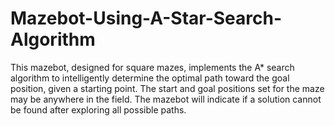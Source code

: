 # Mazebot-Using-A-Star-Search-Algorithm
This mazebot, designed for square mazes, implements the A* search algorithm to intelligently determine the optimal path toward the goal position, given a starting point. The start and goal positions set for the maze may be anywhere in the field. The mazebot will indicate if a solution cannot be found after exploring all possible paths.

